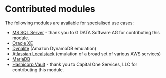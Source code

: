 # Contributed modules

The following modules are available for specialised use cases:

* [MS SQL Server](../../modules/mssqlserver/README.md) - thank you to G DATA Software AG for contributing this module.
* [Oracle XE](../../modules/oracle-xe/README.md)
* [Dynalite](../../modules/dynalite/README.md) (Amazon DynamoDB emulation)
* [Atlassian Localstack](../../modules/localstack/README.md) (emulation of a broad set of various AWS services)
* [MariaDB](../../modules/mariadb/README.md)
* [Hashicorp Vault](../../modules/vault/README.md) - thank you to Capital One Services, LLC for contributing this module.
